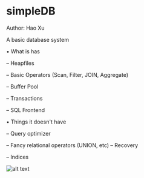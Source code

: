# simpleDB

Author: Hao Xu

A basic database system

• What is has

– Heapfiles

– Basic Operators (Scan, Filter, JOIN, Aggregate)

– Buffer Pool

– Transactions

– SQL Frontend 

• Things it doesn't have

– Query optimizer

– Fancy relational operators (UNION, etc) – Recovery

– Indices

![alt text](https://raw.githubusercontent.com/cmuhao/simpleDB/blob/master/structure.png)
